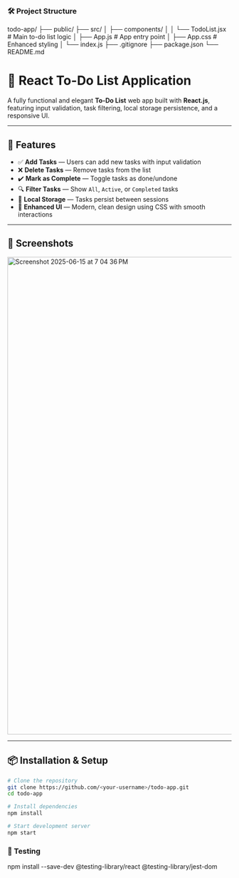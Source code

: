 ### 🛠️ Project Structure

todo-app/
├── public/
├── src/
│   ├── components/
│   │   └── TodoList.jsx   # Main to-do list logic
│   ├── App.js             # App entry point
│   ├── App.css            # Enhanced styling
│   └── index.js
├── .gitignore
├── package.json
└── README.md
# 📝 React To-Do List Application

A fully functional and elegant **To-Do List** web app built with **React.js**, featuring input validation, task filtering, local storage persistence, and a responsive UI.

---

## 🚀 Features

- ✅ **Add Tasks** — Users can add new tasks with input validation
- ❌ **Delete Tasks** — Remove tasks from the list
- ✔️ **Mark as Complete** — Toggle tasks as done/undone
- 🔍 **Filter Tasks** — Show `All`, `Active`, or `Completed` tasks
- 💾 **Local Storage** — Tasks persist between sessions
- 🎨 **Enhanced UI** — Modern, clean design using CSS with smooth interactions

---

## 📸 Screenshots

<img width="1072" alt="Screenshot 2025-06-15 at 7 04 36 PM" src="https://github.com/user-attachments/assets/41062e81-33bb-4887-ad9f-140f61b3a3f5" />

---

## 📦 Installation & Setup

```bash
# Clone the repository
git clone https://github.com/<your-username>/todo-app.git
cd todo-app

# Install dependencies
npm install

# Start development server
npm start
```
### 🧪 Testing

npm install --save-dev @testing-library/react @testing-library/jest-dom

